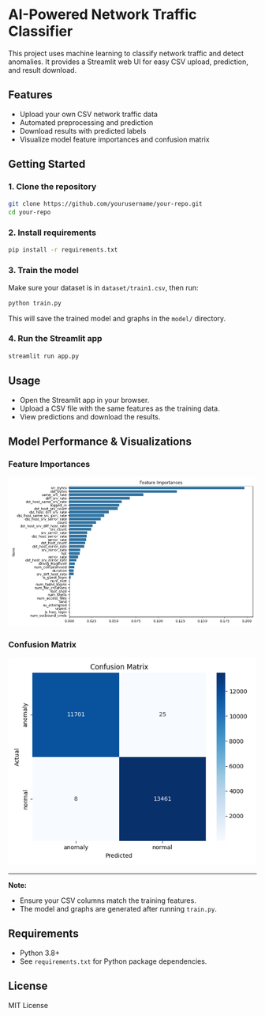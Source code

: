 # AI-Powered Network Traffic Classifier

This project uses machine learning to classify network traffic and detect anomalies. It provides a Streamlit web UI for easy CSV upload, prediction, and result download.

## Features

- Upload your own CSV network traffic data
- Automated preprocessing and prediction
- Download results with predicted labels
- Visualize model feature importances and confusion matrix

## Getting Started

### 1. Clone the repository

```bash
git clone https://github.com/yourusername/your-repo.git
cd your-repo
```

### 2. Install requirements

```bash
pip install -r requirements.txt
```

### 3. Train the model

Make sure your dataset is in `dataset/train1.csv`, then run:

```bash
python train.py
```

This will save the trained model and graphs in the `model/` directory.

### 4. Run the Streamlit app

```bash
streamlit run app.py
```

## Usage

- Open the Streamlit app in your browser.
- Upload a CSV file with the same features as the training data.
- View predictions and download the results.

## Model Performance & Visualizations

### Feature Importances

![Feature Importances](model/feature_importances.png)

### Confusion Matrix

![Confusion Matrix](model/confusion_matrix.png)

---

**Note:**  
- Ensure your CSV columns match the training features.
- The model and graphs are generated after running `train.py`.

## Requirements

- Python 3.8+
- See `requirements.txt` for Python package dependencies.

## License

MIT License
